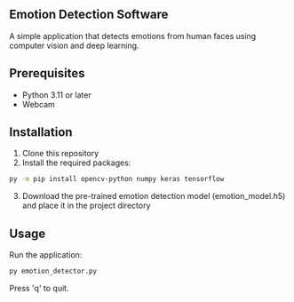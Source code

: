 ## Emotion Detection Software

A simple application that detects emotions from human faces using computer vision and deep learning.

## Prerequisites

- Python 3.11 or later
- Webcam

## Installation

1. Clone this repository
2. Install the required packages:
```bash
py -m pip install opencv-python numpy keras tensorflow
```

3. Download the pre-trained emotion detection model (emotion_model.h5) and place it in the project directory

## Usage

Run the application:
```bash
py emotion_detector.py
```

Press 'q' to quit.
